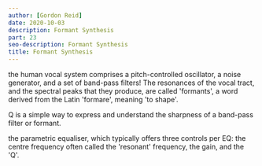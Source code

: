 ```yaml
---
author: [Gordon Reid]
date: 2020-10-03
description: Formant Synthesis
part: 23
seo-description: Formant Synthesis
title: Formant Synthesis
---
```


the human vocal system comprises a pitch-controlled oscillator, a noise generator, and a set of band-pass filters! The resonances of the vocal tract, and the spectral peaks that they produce, are called 'formants', a word derived from the Latin 'formare', meaning 'to shape'.

Q is a simple way to express and understand the sharpness of a band-pass filter or formant.

the parametric equaliser, which typically offers three controls per EQ: the centre frequency often called the 'resonant' frequency, the gain, and the 'Q'.
